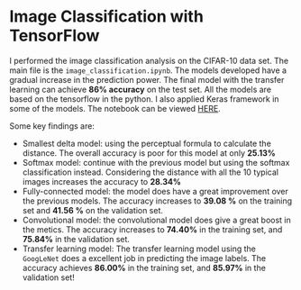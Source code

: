 # Image Classification with TensorFlow

I performed the image classification analysis on the CIFAR-10 data set. The main file is the `image_classification.ipynb`. The models developed have a gradual increase in the prediction power. The final model with the transfer learning can achieve **86% accuracy** on the test set. All the models are based on the tensorflow in the python. I also applied Keras framework in some of the models. The notebook can be viewed [HERE](https://nbviewer.jupyter.org/github/camalot2011/showcases/blob/master/tensorflow/image_classification.ipynb).

Some key findings are:
- Smallest delta model: using the perceptual formula to calculate the distance. The overall accuracy is poor for this model at only **25.13%**
- Softmax model: continue with the previous model but using the softmax classification instead. Considering the distance with all the 10 typical images increases the accuracy to **28.34%**
- Fully-connected model: the model does have a great improvement over the previous models. The accuracy increases to **39.08 %** on the training set and **41.56 %** on the validation set.
- Convolutional model: the convolutional model does give a great boost in the metics. The accuracy increases to **74.40%** in the training set, and **75.84%** in the validation set.
- Transfer learning model: The transfer learning model using the `GoogLeNet` does a excellent job in predicting the image labels. The accuracy achieves **86.00%** in the training set, and **85.97%** in the validation set!
